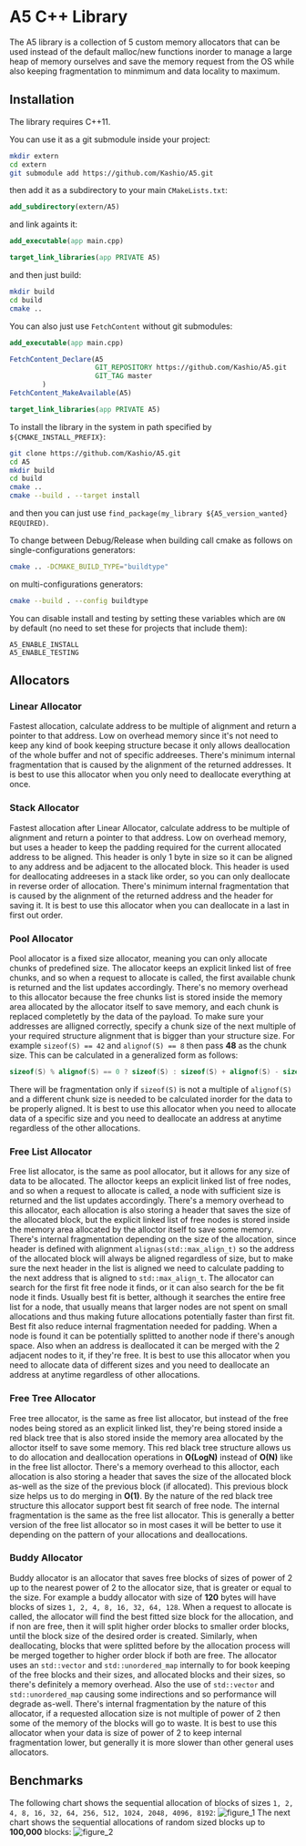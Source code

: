 # A5 C++ Library

The A5 library is a collection of 5 custom memory allocators that can be used instead of the default malloc/new functions
inorder to manage a large heap of memory ourselves and save the memory request from the OS while also keeping fragmentation to minmimum
and data locality to maximum.

## Installation
The library requires C++11.

You can use it as a git submodule inside your project:
```bash
mkdir extern
cd extern
git submodule add https://github.com/Kashio/A5.git
```
then add it as a subdirectory to your main `CMakeLists.txt`:
```cmake
add_subdirectory(extern/A5)
```
and link againts it:
```cmake
add_executable(app main.cpp)

target_link_libraries(app PRIVATE A5)
```
and then just build:
```bash
mkdir build
cd build
cmake ..
```

You can also just use `FetchContent` without git submodules:
```cmake
add_executable(app main.cpp)

FetchContent_Declare(A5
                     GIT_REPOSITORY https://github.com/Kashio/A5.git
					 GIT_TAG master
        )
FetchContent_MakeAvailable(A5)

target_link_libraries(app PRIVATE A5)
```

To install the library in the system in path specified by `${CMAKE_INSTALL_PREFIX}`:
```bash
git clone https://github.com/Kashio/A5.git
cd A5
mkdir build
cd build
cmake ..
cmake --build . --target install
```
and then you can just use `find_package(my_library ${A5_version_wanted} REQUIRED)`.

To change between Debug/Release when building call cmake as follows
on single-configurations generators:
```bash
cmake .. -DCMAKE_BUILD_TYPE="buildtype" 
```
on multi-configurations generators:
```bash
cmake --build . --config buildtype
```

You can disable install and testing by setting these variables which are `ON` by default (no need to set these for projects that include them):
```
A5_ENABLE_INSTALL
A5_ENABLE_TESTING
```
## Allocators
### Linear Allocator
Fastest allocation, calculate address to be multiple of alignment and return a pointer to that address.
Low on overhead memory since it's not need to keep any kind of book keeping structure becase it only allows deallocation of the whole buffer and not of specific addreeses. There's minimum internal fragmentation that is caused by the alignment of the returned addresses.
It is best to use this allocator when you only need to deallocate everything at once.

### Stack Allocator
Fastest allocation after Linear Allocator, calculate address to be multiple of alignment and return a pointer to that address.
Low on overhead memory, but uses a header to keep the padding required for the current allocated address to be aligned. This header is only 1 byte in size so it can be aligned to any address and be adjacent to the allocated block. This header is used for deallocating addreeses in a stack like order, so you can only deallocate in reverse order of allocation.
There's minimum internal fragmentation that is caused by the alignment of the returned address and the header for saving it.
It is best to use this allocator when you can deallocate in a last in first out order.

### Pool Allocator
Pool allocator is a fixed size allocator, meaning you can only allocate chunks of predefined size.
The allocator keeps an explicit linked list of free chunks, and so when a request to allocate is called, the first available chunk is returned and the list updates accordingly.
There's no memory overhead to this allocator because the free chunks list is stored inside the memory area allocated by the allocator itself to save memory, and each chunk is replaced completetly by the data of the payload. To make sure your addresses are alligned correctly, specify a chunk size of the next multiple of your required structure alignment that is bigger than your structure size.
For example `sizeof(S) == 42` and `alignof(S) == 8` then pass **48** as the chunk size.
This can be calculated in a generalized form as follows:
```cpp
sizeof(S) % alignof(S) == 0 ? sizeof(S) : sizeof(S) + alignof(S) - sizeof(S) % alignof(S);
```
There will be fragmentation only if `sizeof(S)` is not a multiple of `alignof(S)` and a different chunk size is needed to be calculated inorder for the data to be properly aligned.
It is best to use this allocator when you need to allocate data of a specific size and you need to deallocate an address at anytime regardless of the other allocations.

### Free List Allocator
Free list allocator, is the same as pool allocator, but it allows for any size of data to be allocated.
The alloctor keeps an explicit linked list of free nodes, and so when a request to allocate is called, a node with sufficient size is returned and the list updates accordingly.
There's a memory overhead to this allocator, each allocation is also storing a header that saves the size of the allocated block, but the explicit linked list of free nodes is stored inside the memory area allocated by the alloctor itself to save some memory.
There's internal fragmentation depending on the size of the allocation, since header is defined with alignment `alignas(std::max_align_t)` so the address of the allocated block will always be aligned regardless of size, but to make sure the next header in the list is aligned we need to calculate padding to the next address that is aligned to `std::max_align_t`.
The allocator can search for the first fit free node it finds, or it can also search for the be fit node it finds.
Usually best fit is better, although it searches the entire free list for a node, that usually means that larger nodes are not spent on small allocations and thus making future allocations potentially faster than first fit. Best fit also reduce internal fragmentation needed for padding.
When a node is found it can be potentially splitted to another node if there's anough space.
Also when an address is deallocated it can be merged with the 2 adjacent nodes to it, if they're free. 
It is best to use this allocator when you need to allocate data of different sizes and you need to deallocate an address at anytime regardless of other allocations.

### Free Tree Allocator
Free tree allocator, is the same as free list allocator, but instead of the free nodes being stored as an explicit linked list, they're being stored inside a red black tree that is also stored inside the memory area allocated by the alloctor itself to save some memory.
This red black tree structure allows us to do allocation and deallocation operations in **O(LogN)** instead of **O(N)** like in the free list alloctor.
There's a memory overhead to this alloctor, each allocation is also storing a header that saves the size of the allocated block as-well as the size of the previous block (if allocated). This previous block size helps us to do merging in **O(1)**.
By the nature of the red black tree structure this allocator support best fit search of free node.
The internal fragmentation is the same as the free list allocator.
This is generally a better version of the free list allocator so in most cases it will be better to use it depending on the pattern of your allocations and deallocations.

### Buddy Allocator
Buddy allocator is an allocator that saves free blocks of sizes of power of 2 up to the nearest power of 2 to the allocator size, that is greater or equal to the size.
For example a buddy allocator with size of **120** bytes will have blocks of sizes `1, 2, 4, 8, 16, 32, 64, 128`.
When a request to allocate is called, the allocator will find the best fitted size block for the allocation, and if non are free, then it will split higher order blocks to smaller order blocks, until the block size of the desired order is created.
Similarly, when deallocating, blocks that were splitted before by the allocation process will be merged together to higher order block if both are free.
The allocator uses an `std::vector` and `std::unordered_map` internally to for book keeping of the free blocks and their sizes, and allocated blocks and their sizes, so there's definitely a memory overhead.
Also the use of `std::vector` and `std::unordered_map` causing some indirections and so performance will degrade as-well.
There's internal fragmentation by the nature of this allocator, if a requested allocation size is not multiple of power of 2 then some of the memory of the blocks will go to waste.
It is best to use this allocator when your data is size of power of 2 to keep internal fragmentation lower, but generally it is more slower than other general uses allocators.

## Benchmarks
The following chart shows the sequential allocation of blocks of sizes `1, 2, 4, 8, 16, 32, 64, 256, 512, 1024, 2048, 4096, 8192`:
![figure_1](assets/Figure_1.png?raw=true)
The next chart shows the sequential allocations of random sized blocks up to **100,000** blocks:
![figure_2](assets/Figure_2.png?raw=true)